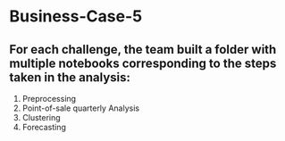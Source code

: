 # Business-Case-5
## For each challenge, the team built a folder with multiple notebooks corresponding to the steps taken in the analysis:
1. Preprocessing 
2. Point-of-sale quarterly Analysis
3. Clustering
4. Forecasting
